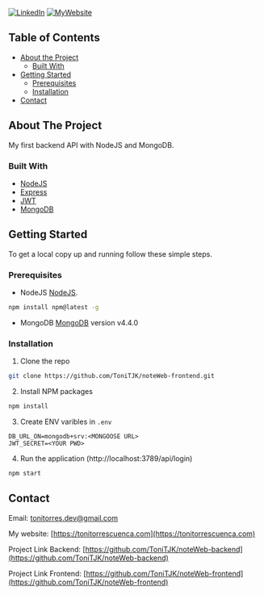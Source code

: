 [![LinkedIn][linkedin-shield]][linkedin-url]
[![MyWebsite][my-website-shield]][my-website-url]

<!-- TABLE OF CONTENTS -->
## Table of Contents

* [About the Project](#about-the-project)
  * [Built With](#built-with)
* [Getting Started](#getting-started)
  * [Prerequisites](#prerequisites)
  * [Installation](#installation)
* [Contact](#contact)

<!-- ABOUT THE PROJECT -->
## About The Project

My first backend API with NodeJS and MongoDB.

### Built With

* [NodeJS](https://nodejs.org/en/)
* [Express](http://expressjs.com/)
* [JWT](https://jwt.io/)
* [MongoDB](https://www.mongodb.com/)

<!-- GETTING STARTED -->
## Getting Started

To get a local copy up and running follow these simple steps.

### Prerequisites 

* NodeJS [NodeJS](https://nodejs.org/en/).
```sh
npm install npm@latest -g
```

* MongoDB [MongoDB](https://www.mongodb.com/) version v4.4.0

### Installation

1. Clone the repo
```sh
git clone https://github.com/ToniTJK/noteWeb-frontend.git
```
2. Install NPM packages
```sh
npm install
```

3. Create ENV varibles in `.env`
```JS
DB_URL_ON=mongodb+srv:<MONGOOSE URL>
JWT_SECRET=<YOUR PWD>
```

4. Run the application (http://localhost:3789/api/login)
```sh
npm start
```

<!-- CONTACT -->
## Contact

Email: [tonitorres.dev@gmail.com](tonitorres.dev@gmail.com)

My website: [https://tonitorrescuenca.com](https://tonitorrescuenca.com)

Project Link Backend: [https://github.com/ToniTJK/noteWeb-backend](https://github.com/ToniTJK/noteWeb-backend)

Project Link Frontend: [https://github.com/ToniTJK/noteWeb-frontend](https://github.com/ToniTJK/noteWeb-frontend)

<!-- MARKDOWN LINKS & IMAGES -->
<!-- https://www.markdownguide.org/basic-syntax/#reference-style-links -->
[contributors-shield]: https://img.shields.io/github/contributors/ToniTJK/repo.svg?style=flat-square
[contributors-url]: https://github.com/ToniTJK/repo/graphs/contributors
[forks-shield]: https://img.shields.io/github/forks/ToniTJK/repo.svg?style=flat-square
[forks-url]: https://github.com/ToniTJK/repo/network/members
[stars-shield]: https://img.shields.io/github/stars/ToniTJK/repo.svg?style=flat-square
[stars-url]: https://github.com/ToniTJK/repo/stargazers
[issues-shield]: https://img.shields.io/github/issues/ToniTJK/repo.svg?style=flat-square
[issues-url]: https://github.com/ToniTJK/repo/issues
[license-shield]: https://img.shields.io/github/license/ToniTJK/repo.svg?style=flat-square
[license-url]: https://github.com/ToniTJK/repo/blob/master/LICENSE.txt
[linkedin-shield]: https://img.shields.io/badge/-LinkedIn-black.svg?style=flat-square&logo=linkedin&colorB=555
[linkedin-url]: https://www.linkedin.com/in/tonitorresprogramador/
[my-website-shield]: https://img.shields.io/badge/my-website-green
[my-website-url]: https://tonitorrescuenca.com/#/inicio
[product-screenshot]: images/screenshot.png